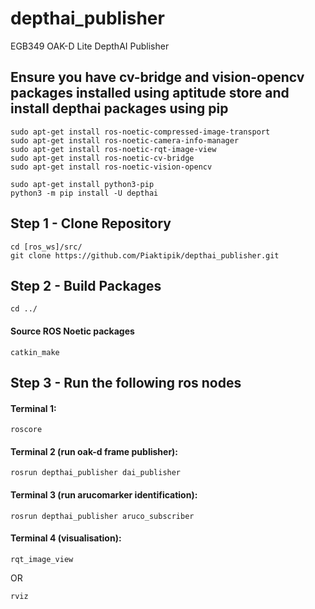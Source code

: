 # depthai_publisher
EGB349 OAK-D Lite DepthAI Publisher

## Ensure you have cv-bridge and vision-opencv packages installed using aptitude store and install depthai packages using pip

```
sudo apt-get install ros-noetic-compressed-image-transport
sudo apt-get install ros-noetic-camera-info-manager
sudo apt-get install ros-noetic-rqt-image-view
sudo apt-get install ros-noetic-cv-bridge
sudo apt-get install ros-noetic-vision-opencv

sudo apt-get install python3-pip
python3 -m pip install -U depthai
```

## Step 1 - Clone Repository

```
cd [ros_ws]/src/
git clone https://github.com/Piaktipik/depthai_publisher.git
```

## Step 2 - Build Packages
```
cd ../
```

#### Source ROS Noetic packages

```
catkin_make
```

## Step 3 - Run the following ros nodes

#### Terminal 1:
```
roscore
```

#### Terminal 2 (run oak-d frame publisher):
```
rosrun depthai_publisher dai_publisher
```

#### Terminal 3 (run arucomarker identification):
```
rosrun depthai_publisher aruco_subscriber
```

#### Terminal 4 (visualisation):
```
rqt_image_view
```
OR
```
rviz
```
